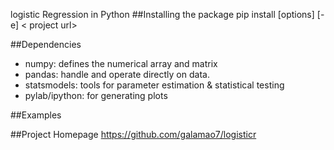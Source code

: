 logistic Regression in Python
##Installing the package
pip install [options] [-e] < project url>

##Dependencies
* numpy: defines the numerical array and matrix
* pandas: handle and operate directly on data.
* statsmodels: tools for parameter estimation & statistical testing
* pylab/ipython: for generating plots

##Examples

##Project Homepage
https://github.com/galamao7/logisticr
